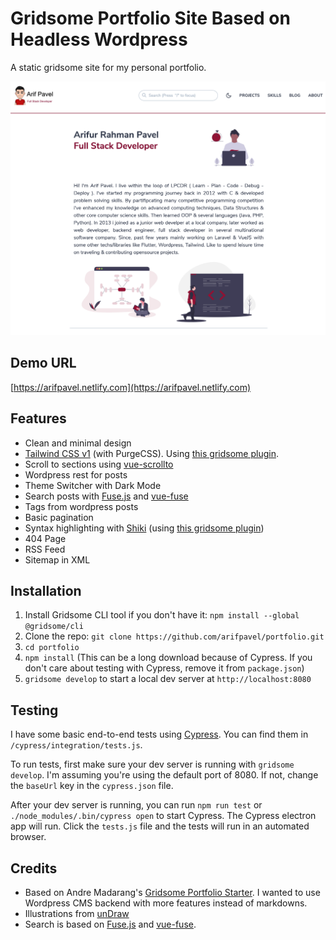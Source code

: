 # Gridsome Portfolio Site Based on Headless Wordpress

A static gridsome site for my personal portfolio.

![screenshot](https://github.com/arifpavel/portfolio/blob/master/static/portfolio-site.png)

## Demo URL

[https://arifpavel.netlify.com](https://arifpavel.netlify.com)

## Features

- Clean and minimal design
- [Tailwind CSS v1](https://tailwindcss.com) (with PurgeCSS). Using [this gridsome plugin](https://gridsome.org/plugins/gridsome-plugin-tailwindcss).
- Scroll to sections using [vue-scrollto](https://github.com/rigor789/vue-scrollto)
- Wordpress rest for posts
- Theme Switcher with Dark Mode
- Search posts with [Fuse.js](https://fusejs.io) and [vue-fuse](https://github.com/shayneo/vue-fuse)
- Tags from wordpress posts
- Basic pagination
- Syntax highlighting with [Shiki](https://shiki.matsu.io) (using [this gridsome plugin](https://gridsome.org/plugins/gridsome-plugin-remark-shiki))
- 404 Page
- RSS Feed
- Sitemap in XML

## Installation

1. Install Gridsome CLI tool if you don't have it: `npm install --global @gridsome/cli`
1. Clone the repo: `git clone https://github.com/arifpavel/portfolio.git`
1. `cd portfolio`
1. `npm install` (This can be a long download because of Cypress. If you don't care about testing with Cypress, remove it from `package.json`)
1. `gridsome develop` to start a local dev server at `http://localhost:8080`

## Testing

I have some basic end-to-end tests using [Cypress](https://cypress.io). You can find them in `/cypress/integration/tests.js`.

To run tests, first make sure your dev server is running with `gridsome develop`. I'm assuming you're using the default port of 8080. If not, change the `baseUrl` key in the `cypress.json` file.

After your dev server is running, you can run `npm run test` or `./node_modules/.bin/cypress open` to start Cypress. The Cypress electron app will run. Click the `tests.js` file and the tests will run in an automated browser.

## Credits

 - Based on Andre Madarang's [Gridsome Portfolio Starter](https://gridsome-portfolio-starter.netlify.com). I wanted to use Wordpress CMS backend with more features instead of markdowns.
 - Illustrations from [unDraw](https://undraw.co)
 - Search is based on [Fuse.js](https://fusejs.io) and [vue-fuse](https://github.com/shayneo/vue-fuse).